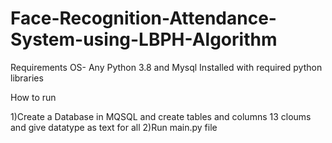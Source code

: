 # Face-Recognition-Attendance-System-using-LBPH-Algorithm

Requirements 
OS- Any
Python 3.8 and Mysql Installed with required python libraries

How to run

1)Create a Database in MQSQL and create tables and columns 13 cloums and give datatype as text for all
2)Run main.py file
